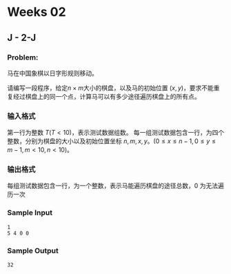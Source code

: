 # Weeks 02

## J - 2-J

### Problem:

马在中国象棋以日字形规则移动。

请编写一段程序，给定${n×m}$大小的棋盘，以及马的初始位置 ${(x,y)}$，要求不能重复经过棋盘上的同一个点，计算马可以有多少途径遍历棋盘上的所有点。

### 输入格式

第一行为整数 ${T(T<10)}$，表示测试数据组数。
每一组测试数据包含一行，为四个整数，分别为棋盘的大小以及初始位置坐标 ${n,m,x,y}$。${(0≤x≤n−1,0≤y≤m−1,m<10,n<10)}$。

### 输出格式

每组测试数据包含一行，为一个整数，表示马能遍历棋盘的途径总数，${0}$ 为无法遍历一次

### Sample Input

```
1
5 4 0 0
```

### Sample Output

```
32
```

